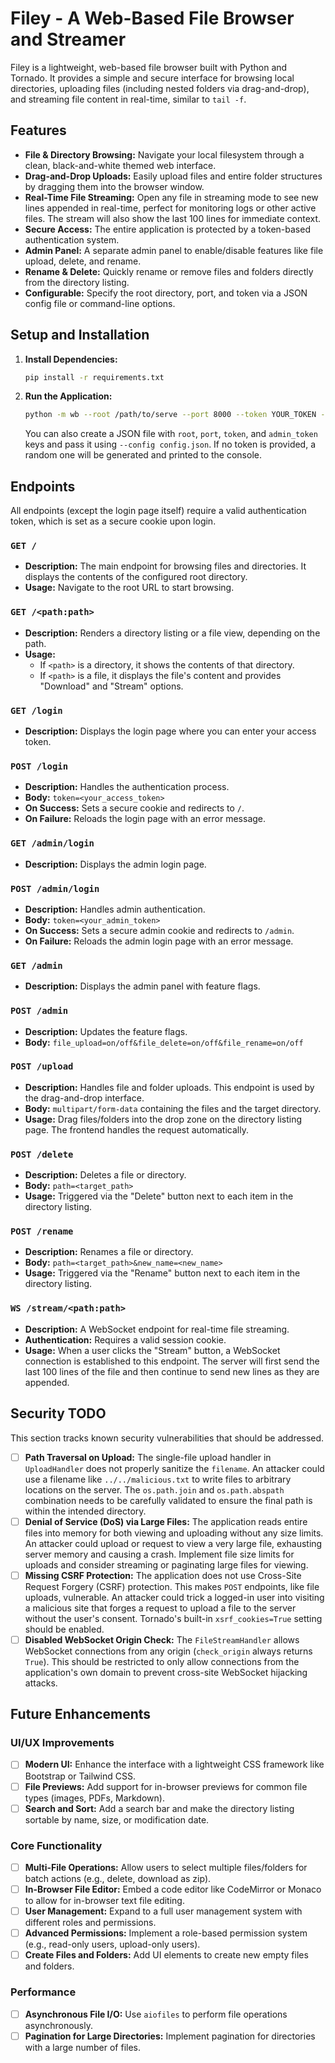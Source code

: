 # Filey - A Web-Based File Browser and Streamer

Filey is a lightweight, web-based file browser built with Python and Tornado. It provides a simple and secure interface for browsing local directories, uploading files (including nested folders via drag-and-drop), and streaming file content in real-time, similar to `tail -f`.

## Features

- **File & Directory Browsing:** Navigate your local filesystem through a clean, black-and-white themed web interface.
- **Drag-and-Drop Uploads:** Easily upload files and entire folder structures by dragging them into the browser window.
- **Real-Time File Streaming:** Open any file in streaming mode to see new lines appended in real-time, perfect for monitoring logs or other active files. The stream will also show the last 100 lines for immediate context.
- **Secure Access:** The entire application is protected by a token-based authentication system.
- **Admin Panel:** A separate admin panel to enable/disable features like file upload, delete, and rename.
- **Rename & Delete:** Quickly rename or remove files and folders directly from the directory listing.
- **Configurable:** Specify the root directory, port, and token via a JSON config file or command-line options.

## Setup and Installation

1.  **Install Dependencies:**
    ```bash
    pip install -r requirements.txt
    ```

2.  **Run the Application:**
    ```bash
    python -m wb --root /path/to/serve --port 8000 --token YOUR_TOKEN --admin-token YOUR_ADMIN_TOKEN
    ```
    You can also create a JSON file with `root`, `port`, `token`, and `admin_token` keys and pass it using `--config config.json`.
    If no token is provided, a random one will be generated and printed to the console.

## Endpoints

All endpoints (except the login page itself) require a valid authentication token, which is set as a secure cookie upon login.

### `GET /`
- **Description:** The main endpoint for browsing files and directories. It displays the contents of the configured root directory.
- **Usage:** Navigate to the root URL to start browsing.

### `GET /<path:path>`
- **Description:** Renders a directory listing or a file view, depending on the path.
- **Usage:**
    - If `<path>` is a directory, it shows the contents of that directory.
    - If `<path>` is a file, it displays the file's content and provides "Download" and "Stream" options.

### `GET /login`
- **Description:** Displays the login page where you can enter your access token.

### `POST /login`
- **Description:** Handles the authentication process.
- **Body:** `token=<your_access_token>`
- **On Success:** Sets a secure cookie and redirects to `/`.
- **On Failure:** Reloads the login page with an error message.

### `GET /admin/login`
- **Description:** Displays the admin login page.

### `POST /admin/login`
- **Description:** Handles admin authentication.
- **Body:** `token=<your_admin_token>`
- **On Success:** Sets a secure admin cookie and redirects to `/admin`.
- **On Failure:** Reloads the admin login page with an error message.

### `GET /admin`
- **Description:** Displays the admin panel with feature flags.

### `POST /admin`
- **Description:** Updates the feature flags.
- **Body:** `file_upload=on/off&file_delete=on/off&file_rename=on/off`

### `POST /upload`
- **Description:** Handles file and folder uploads. This endpoint is used by the drag-and-drop interface.
- **Body:** `multipart/form-data` containing the files and the target directory.
- **Usage:** Drag files/folders into the drop zone on the directory listing page. The frontend handles the request automatically.

### `POST /delete`
- **Description:** Deletes a file or directory.
- **Body:** `path=<target_path>`
- **Usage:** Triggered via the "Delete" button next to each item in the directory listing.

### `POST /rename`
- **Description:** Renames a file or directory.
- **Body:** `path=<target_path>&new_name=<new_name>`
- **Usage:** Triggered via the "Rename" button next to each item in the directory listing.

### `WS /stream/<path:path>`
- **Description:** A WebSocket endpoint for real-time file streaming.
- **Authentication:** Requires a valid session cookie.
- **Usage:** When a user clicks the "Stream" button, a WebSocket connection is established to this endpoint. The server will first send the last 100 lines of the file and then continue to send new lines as they are appended.

## Security TODO

This section tracks known security vulnerabilities that should be addressed.

- [ ] **Path Traversal on Upload:** The single-file upload handler in `UploadHandler` does not properly sanitize the `filename`. An attacker could use a filename like `../../malicious.txt` to write files to arbitrary locations on the server. The `os.path.join` and `os.path.abspath` combination needs to be carefully validated to ensure the final path is within the intended directory.
- [ ] **Denial of Service (DoS) via Large Files:** The application reads entire files into memory for both viewing and uploading without any size limits. An attacker could upload or request to view a very large file, exhausting server memory and causing a crash. Implement file size limits for uploads and consider streaming or paginating large files for viewing.
- [ ] **Missing CSRF Protection:** The application does not use Cross-Site Request Forgery (CSRF) protection. This makes `POST` endpoints, like file uploads, vulnerable. An attacker could trick a logged-in user into visiting a malicious site that forges a request to upload a file to the server without the user's consent. Tornado's built-in `xsrf_cookies=True` setting should be enabled.
- [ ] **Disabled WebSocket Origin Check:** The `FileStreamHandler` allows WebSocket connections from any origin (`check_origin` always returns `True`). This should be restricted to only allow connections from the application's own domain to prevent cross-site WebSocket hijacking attacks.

## Future Enhancements

### UI/UX Improvements
- [ ] **Modern UI:** Enhance the interface with a lightweight CSS framework like Bootstrap or Tailwind CSS.
- [ ] **File Previews:** Add support for in-browser previews for common file types (images, PDFs, Markdown).
- [ ] **Search and Sort:** Add a search bar and make the directory listing sortable by name, size, or modification date.

### Core Functionality
- [ ] **Multi-File Operations:** Allow users to select multiple files/folders for batch actions (e.g., delete, download as zip).
- [ ] **In-Browser File Editor:** Embed a code editor like CodeMirror or Monaco to allow for in-browser text file editing.
- [ ] **User Management:** Expand to a full user management system with different roles and permissions.
- [ ] **Advanced Permissions:** Implement a role-based permission system (e.g., read-only users, upload-only users).
- [ ] **Create Files and Folders:** Add UI elements to create new empty files and folders.

### Performance
- [ ] **Asynchronous File I/O:** Use `aiofiles` to perform file operations asynchronously.
- [ ] **Pagination for Large Directories:** Implement pagination for directories with a large number of files.
